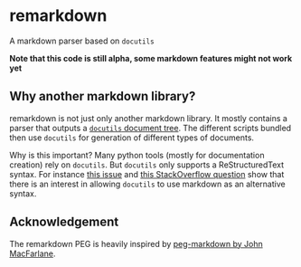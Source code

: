 # remarkdown

A markdown parser based on `docutils`

**Note that this code is still alpha, some markdown features might not work yet**

## Why another markdown library?

remarkdown is not just only another markdown library. It mostly contains a parser
that outputs a [`docutils` document tree][docutils]. The different scripts
bundled then use `docutils` for generation of different types of documents.

Why is this important? Many python tools (mostly for documentation creation)
rely on `docutils`. But `docutils` only supports a ReStructuredText syntax. For
instance [this issue][sphinx-issue] and [this StackOverflow
question][so-question] show that there is an interest in allowing `docutils` to
use markdown as an alternative syntax.

[docutils]: http://docutils.sourceforge.net/docs/ref/doctree.html
[sphinx-issue]: https://bitbucket.org/birkenfeld/sphinx/issue/825/markdown-capable-sphinx
[so-question]: http://stackoverflow.com/questions/2471804/using-sphinx-with-markdown-instead-of-rst

## Acknowledgement

The remarkdown PEG is heavily inspired by [peg-markdown by John
MacFarlane][peg-md].


[peg-md]: https://github.com/jgm/peg-markdown


